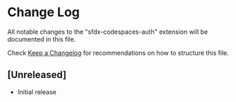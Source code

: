 # Change Log

All notable changes to the "sfdx-codespaces-auth" extension will be documented in this file.

Check [Keep a Changelog](http://keepachangelog.com/) for recommendations on how to structure this file.

## [Unreleased]

- Initial release